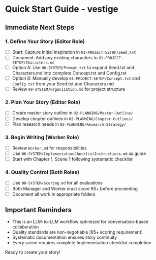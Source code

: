 # Quick Start Guide - vestige

## Immediate Next Steps

### 1. Define Your Story (Editor Role)
- [ ] Start: Capture initial inspiration in `01-PROJECT-SETUP/Seed.txt`
- [ ] Document: Add any existing characters to `01-PROJECT-SETUP/Characters.md`
- [ ] Option A: Use `00-SYSTEM/Prompt.txt` to expand Seed.txt and Characters.md into complete Concept.txt and Config.txt
- [ ] Option B: Manually develop `01-PROJECT-SETUP/Concept.txt` and `Config.txt` from your Seed.txt and Characters.md
- [ ] Review `00-SYSTEM/Organization.md` for project structure

### 2. Plan Your Story (Editor Role)  
- [ ] Create master story outline in `02-PLANNING/Master-Outline/`
- [ ] Develop chapter outlines in `02-PLANNING/Chapter-Outlines/`
- [ ] Plan research needs in `02-PLANNING/Research-Strategy/`

### 3. Begin Writing (Worker Role)
- [ ] Review `Worker.md` for responsibilities
- [ ] Use `00-SYSTEM/ImplementationChecklistInstructions.md` as guide
- [ ] Start with Chapter 1, Scene 1 following systematic checklist

### 4. Quality Control (Both Roles)
- [ ] Use `00-SYSTEM/Scoring.md` for all evaluations
- [ ] Both Manager and Worker must score 95+ before proceeding
- [ ] Document all work in appropriate folders

## Important Reminders

- This is an LLM-to-LLM workflow optimized for conversation-based collaboration
- Quality standards are non-negotiable (95+ scoring requirement)
- Systematic documentation ensures story continuity
- Every scene requires complete Implementation checklist completion

Ready to create your story!
